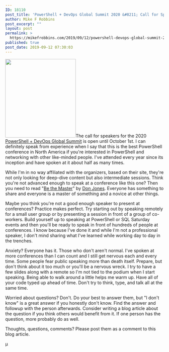 ```yaml
---
ID: 18110
post_title: 'PowerShell + DevOps Global Summit 2020 &#8211; Call for Speakers'
author: Mike F Robbins
post_excerpt: ""
layout: post
permalink: >
  https://mikefrobbins.com/2019/09/12/powershell-devops-global-summit-2020-call-for-speakers/
published: true
post_date: 2019-09-12 07:30:03
---
```

<a href="https://powershell.org/summit/" target="_blank" rel="noopener noreferrer"><img class="alignleft size-full wp-image-18122" src="https://mikefrobbins.com/wp-content/uploads/2019/09/pssummit2020.png" alt="" width="224" height="250" /></a>The call for speakers for the 2020 <a href="https://powershell.org/summit/" target="_blank" rel="noopener noreferrer">PowerShell + DevOps Global Summit</a> is open until October 1st. I can definitely speak from experience when I say that this is the best PowerShell conference in North America if you're interested in PowerShell and networking with other like-minded people. I've attended every year since its inception and have spoken at it about half as many times.

While I'm in no way affiliated with the organizers, based on their site, they're not only looking for deep-dive content but also intermediate sessions. Think you're not advanced enough to speak at a conference like this one? Then you need to read "<a href="https://leanpub.com/bethemaster3" target="_blank" rel="noopener noreferrer">Be the Master</a>" by <a href="https://twitter.com/concentrateddon" target="_blank" rel="noopener noreferrer">Don Jones</a>. Everyone has something to share and everyone is a master of something and a novice at other things.

Maybe you think you're not a good enough speaker to present at conferences? Practice makes perfect. Try starting out by speaking remotely for a small user group or by presenting a session in front of a group of co-workers. Build yourself up to speaking at PowerShell or SQL Saturday events and then you'll be ready to speak in front of hundreds of people at conferences. I know because I've done it and while I'm not a professional speaker, I don't mind sharing what I've learned while working day to day in the trenches.

Anxiety? Everyone has it. Those who don't aren't normal. I've spoken at more conferences than I can count and I still get nervous each and every time. Some people fear public speaking more than death itself. Prepare, but don't think about it too much or you'll be a nervous wreck. I try to have a few slides along with a remote so I'm not tied to the podium when I start speaking. Being able to walk around a little helps me warm up. Have all of your code typed up ahead of time. Don't try to think, type, and talk all at the same time.

Worried about questions? Don't. Do your best to answer them, but "I don't know" is a great answer if you honestly don't know. Find the answer and followup with the person afterwards. Consider writing a blog article about the question if you think others would benefit from it. If one person has the question, more probably do as well.

Thoughts, questions, comments? Please post them as a comment to this blog article.

µ